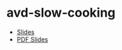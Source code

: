 # avd-slow-cooking

- [Slides](https://ankudinov.github.io/avd-slow-cooking/slides/avd-slow-cooking.html)
- [PDF Slides](https://ankudinov.github.io/avd-slow-cooking/pdfs/avd-slow-cooking.pdf)
